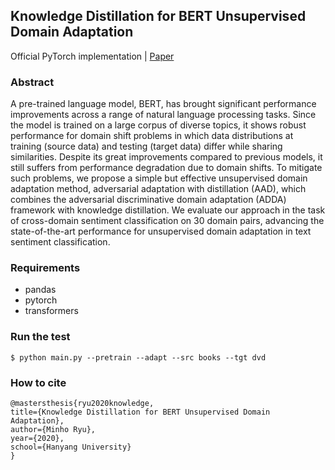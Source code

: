 ## Knowledge Distillation for BERT Unsupervised Domain Adaptation

Official PyTorch implementation | [Paper](http://dcollection.hanyang.ac.kr/common/orgView/000000112141)

### Abstract
A pre-trained language model, BERT, has brought significant performance improvements across a range of natural language processing tasks. Since the model is trained on a large corpus of diverse topics, it shows robust performance for domain shift problems in which data distributions at training (source data) and testing (target data) differ while sharing similarities. Despite its great improvements compared to previous models, it still suffers from performance degradation due to domain shifts. To mitigate such problems, we propose a simple but effective unsupervised domain adaptation method, adversarial adaptation with distillation (AAD), which combines the adversarial discriminative domain adaptation (ADDA) framework with knowledge distillation. We evaluate our approach in the task of cross-domain sentiment classification on 30 domain pairs, advancing the state-of-the-art performance for unsupervised domain adaptation in text sentiment classification.

### Requirements
- pandas
- pytorch
- transformers

### Run the test

```
$ python main.py --pretrain --adapt --src books --tgt dvd
```

### How to cite
```
@mastersthesis{ryu2020knowledge,
title={Knowledge Distillation for BERT Unsupervised Domain Adaptation},
author={Minho Ryu},
year={2020},
school={Hanyang University}
}
```
